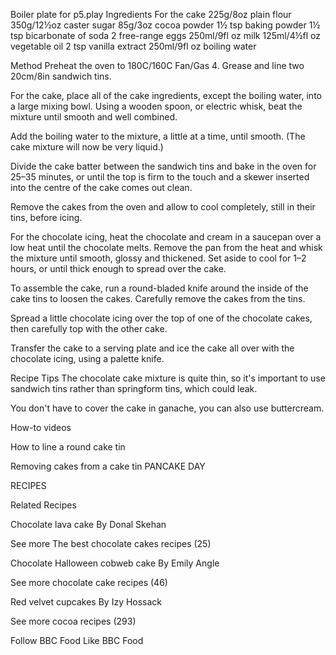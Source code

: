 
Boiler plate for p5.play
Ingredients
For the cake
225g/8oz plain flour
350g/12½oz caster sugar
85g/3oz cocoa powder
1½ tsp baking powder
1½ tsp bicarbonate of soda
2 free-range eggs
250ml/9fl oz milk
125ml/4½fl oz vegetable oil
2 tsp vanilla extract
250ml/9fl oz boiling water


Method
Preheat the oven to 180C/160C Fan/Gas 4. Grease and line two 20cm/8in sandwich tins.

For the cake, place all of the cake ingredients, except the boiling water, into a large mixing bowl. Using a wooden spoon, or electric whisk, beat the mixture until smooth and well combined.

Add the boiling water to the mixture, a little at a time, until smooth. (The cake mixture will now be very liquid.)

Divide the cake batter between the sandwich tins and bake in the oven for 25–35 minutes, or until the top is firm to the touch and a skewer inserted into the centre of the cake comes out clean.

Remove the cakes from the oven and allow to cool completely, still in their tins, before icing.

For the chocolate icing, heat the chocolate and cream in a saucepan over a low heat until the chocolate melts. Remove the pan from the heat and whisk the mixture until smooth, glossy and thickened. Set aside to cool for 1–2 hours, or until thick enough to spread over the cake.

To assemble the cake, run a round-bladed knife around the inside of the cake tins to loosen the cakes. Carefully remove the cakes from the tins.

Spread a little chocolate icing over the top of one of the chocolate cakes, then carefully top with the other cake.

Transfer the cake to a serving plate and ice the cake all over with the chocolate icing, using a palette knife.

Recipe Tips
The chocolate cake mixture is quite thin, so it's important to use sandwich tins rather than springform tins, which could leak.

You don't have to cover the cake in ganache, you can also use buttercream.

How-to videos


How to line a round cake tin


Removing cakes from a cake tin
PANCAKE DAY

RECIPES 

Related Recipes

Chocolate lava cake
By Donal Skehan

See more The best chocolate cakes recipes (25)


Chocolate Halloween cobweb cake
By Emily Angle

See more chocolate cake recipes (46)


Red velvet cupcakes
By Izy Hossack

See more cocoa recipes (293)

Follow
BBC Food
Like
BBC Food
